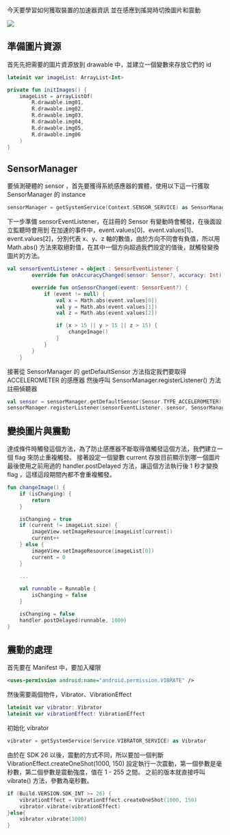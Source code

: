 今天要學習如何獲取裝置的加速器資訊
並在感應到搖晃時切換圖片和震動

![](https://i.imgur.com/GBvVEyR.gif)

## 準備圖片資源
首先先把需要的圖片資源放到 drawable 中，並建立一個變數來存放它們的 id
```kotlin
lateinit var imageList: ArrayList<Int>
```
```kotlin
private fun initImages() {
    imageList = arrayListOf(
        R.drawable.img01,
        R.drawable.img02,
        R.drawable.img03,
        R.drawable.img04,
        R.drawable.img05,
        R.drawable.img06
    )
}
```
## SensorManager
要偵測硬體的 sensor ，首先要獲得系統感應器的實體，使用以下這一行獲取 SensorManager 的 instance
```kotlin
sensorManager = getSystemService(Context.SENSOR_SERVICE) as SensorManager
```
下一步準備 sensorEventListener，在註冊的 Sensor 有變動時會觸發，在後面設立監聽時會用到
在加速的事件中，event.values[0]、event.values[1]、 event.values[2]，分別代表 x、y、z 軸的數值，由於方向不同會有負值，所以用 Math.abs() 方法來取絕對值，在其中一個方向超過我們設定的值後，就觸發變換圖片的方法。
```kotlin
val sensorEventListener = object : SensorEventListener {
        override fun onAccuracyChanged(sensor: Sensor?, accuracy: Int) {}

        override fun onSensorChanged(event: SensorEvent?) {
            if (event != null) {
                val x = Math.abs(event.values[0])
                val y = Math.abs(event.values[1])
                val z = Math.abs(event.values[2])

                if (x > 15 || y > 15 || z > 15) {
                    changeImage()
                }
            }
        }
    }
```
接著從 SensorManager 的 getDefaultSensor 方法指定我們要取得 ACCELEROMETER 的感應器
然後呼叫 SensorManager.registerListener() 方法註冊偵聽器
```kotlin
val sensor = sensorManager.getDefaultSensor(Sensor.TYPE_ACCELEROMETER)
sensorManager.registerListener(sensorEventListener, sensor, SensorManager.SENSOR_DELAY_NORMAL)
```

## 變換圖片與震動
達成條件時觸發這個方法，為了防止感應器不斷取得值觸發這個方法，我們建立一個 flag 來防止重複觸發。
接著設定一個變數 current 存放目前顯示到哪一個圖片
最後使用之前用過的 handler.postDelayed 方法，讓這個方法執行後 1 秒才變換 flag ，這樣這段期間內都不會重複觸發。
```kotlin
fun changeImage() {
    if (isChanging) {
        return
    }

    isChanging = true
    if (current != imageList.size) {
        imageView.setImageResource(imageList[current])
        current++
    } else {
        imageView.setImageResource(imageList[0])
        current = 0
    }
    
    ...

    val runnable = Runnable {
        isChanging = false
    }

    isChanging = false
    handler.postDelayed(runnable, 1000)
}
```

## 震動的處理

首先要在 Manifest 中，要加入權限
```xml
<uses-permission android:name="android.permission.VIBRATE" />
```
然後需要兩個物件，Vibrator、VibrationEffect
```kotlin
lateinit var vibrator: Vibrator
lateinit var vibrationEffect: VibrationEffect
```
初始化 vibrator
```kotlin
vibrator = getSystemService(Service.VIBRATOR_SERVICE) as Vibrator
```
由於在 SDK 26 以後，震動的方式不同，所以要加一個判斷
VibrationEffect.createOneShot(1000, 150) 設定執行一次震動，第一個參數是毫秒數，第二個參數是震動強度，值在 1 - 255 之間。
之前的版本就直接呼叫 vibrate() 方法，參數為毫秒數。
```kotlin
if (Build.VERSION.SDK_INT >= 26) {
    vibrationEffect = VibrationEffect.createOneShot(1000, 150)
    vibrator.vibrate(vibrationEffect)
}else{
    vibrator.vibrate(1000)
}
```